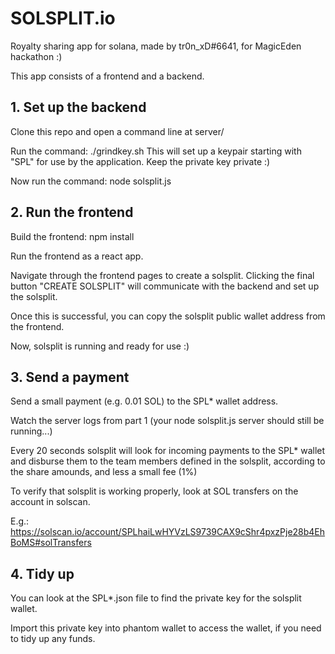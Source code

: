 # SOLSPLIT.io

Royalty sharing app for solana, made by tr0n_xD#6641, for MagicEden hackathon :) 

This app consists of a frontend and a backend.

## 1. Set up the backend

Clone this repo and open a command line at server/

Run the command: ./grindkey.sh
This will set up a keypair starting with "SPL" for use by the application. Keep the private key private :)

Now run the command: node solsplit.js

## 2. Run the frontend

Build the frontend: npm install

Run the frontend as a react app.

Navigate through the frontend pages to create a solsplit. Clicking the final button "CREATE SOLSPLIT"
will communicate with the backend and set up the solsplit.

Once this is successful, you can copy the solsplit public wallet address from the frontend.

Now, solsplit is running and ready for use :)

## 3. Send a payment

Send a small payment (e.g. 0.01 SOL) to the SPL* wallet address.

Watch the server logs from part 1 (your node solsplit.js server should still be running...)

Every 20 seconds solsplit will look for incoming payments to the SPL* wallet and disburse them to
the team members defined in the solsplit, according to the share amounds, and less a small fee (1%)

To verify that solsplit is working properly, look at SOL transfers on the account in solscan.

E.g.: https://solscan.io/account/SPLhaiLwHYVzLS9739CAX9cShr4pxzPje28b4EhBoMS#solTransfers

## 4. Tidy up

You can look at the SPL*.json file to find the private key for the solsplit wallet.

Import this private key into phantom wallet to access the wallet, if you need to tidy up any funds.

